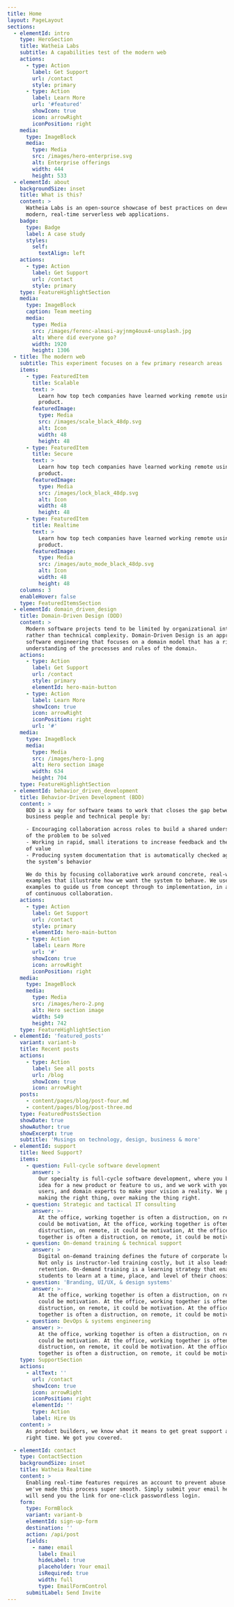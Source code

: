 ```yaml
---
title: Home
layout: PageLayout
sections:
  - elementId: intro
    type: HeroSection
    title: Watheia Labs
    subtitle: A capabilities test of the modern web
    actions:
      - type: Action
        label: Get Support
        url: /contact
        style: primary
      - type: Action
        label: Learn More
        url: '#featured'
        showIcon: true
        icon: arrowRight
        iconPosition: right
    media:
      type: ImageBlock
      media:
        type: Media
        src: /images/hero-enterprise.svg
        alt: Enterprise offerings
        width: 444
        height: 533
  - elementId: about
    backgroundSize: inset
    title: What is this?
    content: >
      Watheia Labs is an open-source showcase of best practices on developing
      modern, real-time serverless web applications.
    badge:
      type: Badge
      label: A case study
      styles:
        self:
          textAlign: left
    actions:
      - type: Action
        label: Get Support
        url: /contact
        style: primary
    type: FeatureHighlightSection
    media:
      type: ImageBlock
      caption: Team meeting
      media:
        type: Media
        src: /images/ferenc-almasi-ayjnmg4oux4-unsplash.jpg
        alt: Where did everyone go?
        width: 1920
        height: 1306
  - title: The modern web
    subtitle: This experiment focuses on a few primary research areas
    items:
      - type: FeaturedItem
        title: Scalable
        text: >
          Learn how top tech companies have learned working remote using our
          product.
        featuredImage:
          type: Media
          src: /images/scale_black_48dp.svg
          alt: Icon
          width: 48
          height: 48
      - type: FeaturedItem
        title: Secure
        text: >
          Learn how top tech companies have learned working remote using our
          product.
        featuredImage:
          type: Media
          src: /images/lock_black_48dp.svg
          alt: Icon
          width: 48
          height: 48
      - type: FeaturedItem
        title: Realtime
        text: >
          Learn how top tech companies have learned working remote using our
          product.
        featuredImage:
          type: Media
          src: /images/auto_mode_black_48dp.svg
          alt: Icon
          width: 48
          height: 48
    columns: 3
    enableHover: false
    type: FeaturedItemsSection
  - elementId: domain_driven_design
    title: Domain-Driven Design (DDD)
    content: >
      Modern software projects tend to be limited by organizational intricacy
      rather than technical complexity. Domain-Driven Design is an approach to
      software engineering that focuses on a domain model that has a rich
      understanding of the processes and rules of the domain.
    actions:
      - type: Action
        label: Get Support
        url: /contact
        style: primary
        elementId: hero-main-button
      - type: Action
        label: Learn More
        showIcon: true
        icon: arrowRight
        iconPosition: right
        url: '#'
    media:
      type: ImageBlock
      media:
        type: Media
        src: /images/hero-1.png
        alt: Hero section image
        width: 634
        height: 704
    type: FeatureHighlightSection
  - elementId: behavior_driven_development
    title: Behavior-Driven Development (BDD)
    content: >
      BDD is a way for software teams to work that closes the gap between
      business people and technical people by:

      - Encouraging collaboration across roles to build a shared understanding
      of the problem to be solved
      - Working in rapid, small iterations to increase feedback and the flow
      of value
      - Producing system documentation that is automatically checked against
      the system’s behavior

      We do this by focusing collaborative work around concrete, real-world
      examples that illustrate how we want the system to behave. We use those
      examples to guide us from concept through to implementation, in a process
      of continuous collaboration.
    actions:
      - type: Action
        label: Get Support
        url: /contact
        style: primary
        elementId: hero-main-button
      - type: Action
        label: Learn More
        url: '#'
        showIcon: true
        icon: arrowRight
        iconPosition: right
    media:
      type: ImageBlock
      media:
        type: Media
        src: /images/hero-2.png
        alt: Hero section image
        width: 549
        height: 742
    type: FeatureHighlightSection
  - elementId: 'featured_posts'
    variant: variant-b
    title: Recent posts
    actions:
      - type: Action
        label: See all posts
        url: /blog
        showIcon: true
        icon: arrowRight
    posts:
      - content/pages/blog/post-four.md
      - content/pages/blog/post-three.md
    type: FeaturedPostsSection
    showDate: true
    showAuthor: true
    showExcerpt: true
    subtitle: 'Musings on technology, design, business & more'
  - elementId: support
    title: Need Support?
    items:
      - question: Full-cycle software development
        answer: >
          Our specialty is full-cycle software development, where you bring an
          idea for a new product or feature to us, and we work with you, your
          users, and domain experts to make your vision a reality. We prioritize
          making the right thing, over making the thing right.
      - question: Strategic and tactical IT consulting
        answer: >-
          At the office, working together is often a distruction, on remote, it
          could be motivation, At the office, working together is often a
          distruction, on remote, it could be motivation, At the office, working
          together is often a distruction, on remote, it could be motivation
      - question: On-demand training & technical support
        answer: >
          Digital on-demand training defines the future of corporate learning.
          Not only is instructor-led training costly, but it also leads to poor
          retention. On-demand training is a learning strategy that enables
          students to learn at a time, place, and level of their choosing.
      - question: 'Branding, UI/UX, & design systems'
        answer: >-
          At the office, working together is often a distruction, on remote, it
          could be motivation. At the office, working together is often a
          distruction, on remote, it could be motivation. At the office, working
          together is often a distruction, on remote, it could be motivation.
      - question: DevOps & systems engineering
        answer: >-
          At the office, working together is often a distruction, on remote, it
          could be motivation. At the office, working together is often a
          distruction, on remote, it could be motivation. At the office, working
          together is often a distruction, on remote, it could be motivation.
    type: SupportSection
    actions:
      - altText: ''
        url: /contact
        showIcon: true
        icon: arrowRight
        iconPosition: right
        elementId: ''
        type: Action
        label: Hire Us
    content: >
      As product builders, we know what it means to get great support at the
      right time. We got you covered.

  - elementId: contact
    type: ContactSection
    backgroundSize: inset
    title: Watheia Realtime
    content: >
      Enabling real-time features requires an account to prevent abuse. Luckily,
      we've made this process super smooth. Simply submit your email here and we
      will send you the link for one-click passwordless login.
    form:
      type: FormBlock
      variant: variant-b
      elementId: sign-up-form
      destination: ''
      action: /api/post
      fields:
        - name: email
          label: Email
          hideLabel: true
          placeholder: Your email
          isRequired: true
          width: full
          type: EmailFormControl
      submitLabel: Send Invite
---
```

